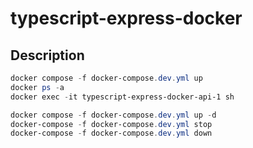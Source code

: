 # typescript-express-docker

## Description

```powershell
docker compose -f docker-compose.dev.yml up
docker ps -a
docker exec -it typescript-express-docker-api-1 sh

docker compose -f docker-compose.dev.yml up -d
docker-compose -f docker-compose.dev.yml stop
docker-compose -f docker-compose.dev.yml down
```
